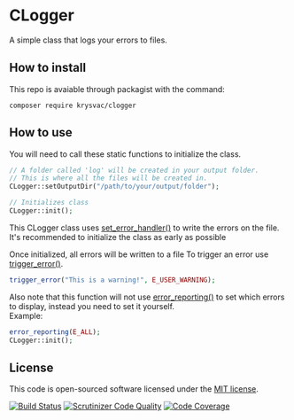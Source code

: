 # CLogger
A simple class that logs your errors to files.

How to install
---------------
This repo is avaiable through packagist with the command:
```
composer require krysvac/clogger
```
How to use
----------
You will need to call these static functions to initialize the class.
```php
// A folder called 'log' will be created in your output folder.
// This is where all the files will be created in.
CLogger::setOutputDir("/path/to/your/output/folder");

// Initializes class
CLogger::init();
```

This CLogger class uses [set_error_handler()](http://php.net/manual/en/function.set-error-handler.php) to write the errors on the file.
It's recommended to initialize the class as early as possible

Once initialized, all errors will be written to a file
To trigger an error use [trigger_error()](http://php.net/manual/en/function.trigger-error.php).
```php
trigger_error("This is a warning!", E_USER_WARNING);
```

Also note that this function will not use [error_reporting()](http://php.net/manual/en/function.error-reporting.php) to set which errors to display, instead you need to set it yourself.   
Example:
```php
error_reporting(E_ALL);
CLogger::init();
```

License
--------
This code is open-sourced software licensed under the [MIT license](https://opensource.org/licenses/MIT).

[![Build Status](https://travis-ci.org/mosbth/mumin.svg?branch=master)](https://travis-ci.org/mosbth/mumin)
[![Scrutinizer Code Quality](https://scrutinizer-ci.com/g/mosbth/mumin/badges/quality-score.png?s=d21644feafabef69d88645aab4f6f477c4cf7a53)](https://scrutinizer-ci.com/g/mosbth/mumin/)
[![Code Coverage](https://scrutinizer-ci.com/g/mosbth/mumin/badges/coverage.png?s=b166bd5ee057fe14a53b3b3fd10d5668708949b3)](https://scrutinizer-ci.com/g/mosbth/mumin/)